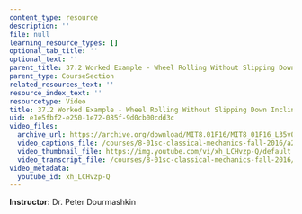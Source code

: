 ```yaml
---
content_type: resource
description: ''
file: null
learning_resource_types: []
optional_tab_title: ''
optional_text: ''
parent_title: 37.2 Worked Example - Wheel Rolling Without Slipping Down Inclined Plane
parent_type: CourseSection
related_resources_text: ''
resource_index_text: ''
resourcetype: Video
title: 37.2 Worked Example - Wheel Rolling Without Slipping Down Inclined Plane
uid: e1e5fbf2-e250-1e72-085f-9d0cb00cdd3c
video_files:
  archive_url: https://archive.org/download/MIT8.01F16/MIT8_01F16_L35v07_360p.mp4
  video_captions_file: /courses/8-01sc-classical-mechanics-fall-2016/a265daa307525072b964b513223733f9_xh_LCHvzp-Q.vtt
  video_thumbnail_file: https://img.youtube.com/vi/xh_LCHvzp-Q/default.jpg
  video_transcript_file: /courses/8-01sc-classical-mechanics-fall-2016/7bf5936f4cf5376e96e567b388575a18_xh_LCHvzp-Q.pdf
video_metadata:
  youtube_id: xh_LCHvzp-Q
---
```


**Instructor:** Dr. Peter Dourmashkin